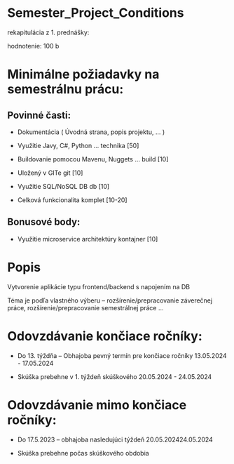 # Semester_Project_Conditions

rekapitulácia z 1. prednášky:​

hodnotenie: 100 b​

# Minimálne požiadavky na semestrálnu prácu:​

## Povinné časti:

- Dokumentácia ( Úvodná strana, popis projektu, ... )  ​

- Využitie Javy, C#, Python … technika [50] 

- Buildovanie pomocou Mavenu, Nuggets … build [10] ​

- Uložený v GITe git [10] ​

- Využitie SQL/NoSQL DB db [10]

- Celková funkcionalita komplet [10-20]

## Bonusové body:

- Využitie microservice architektúry kontajner [10]​

# Popis

Vytvorenie aplikácie typu frontend/backend s napojením na DB​

Téma je podľa vlastného výberu – rozšírenie/prepracovanie záverečnej práce, rozšírenie/prepracovanie semestrálnej práce …​

# Odovzdávanie končiace ročníky:​

- Do 13. týždňa – Obhajoba pevný termín pre končiace ročníky 13.05.2024 - ​17.05.2024

- Skúška prebehne v 1. týždeň skúškového 20.05.2024 - 24.05.2024

# Odovzdávanie mimo končiace ročníky:​

- Do 17.5.2023 –  obhajoba nasledujúci týždeň 20.05.2024​ 24.05.2024

- Skúška prebehne počas skúškového obdobia

​
